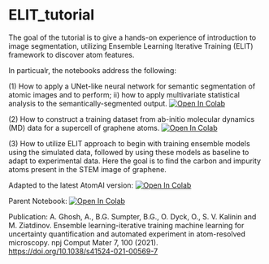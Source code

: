 # ELIT_tutorial

The goal of the tutorial is to give a hands-on experience of introduction to image segmentation, utilizing Ensemble Learning Iterative Training (ELIT) framework to discover atom features.

In particualr, the notebooks address the following:

(1) How to apply a UNet-like neural network for semantic segmentation of atomic images and to perform; ii) how to apply multivariate statistical analysis to the semantically-segmented output.
[![Open In Colab](https://colab.research.google.com/assets/colab-badge.svg)](https://colab.research.google.com/github/aghosh92/ELIT_tutorial/blob/main/01b_SemanticSegmentation_MZ.ipynb)


(2) How to construct a training dataset from ab-initio molecular dynamics (MD) data for a supercell of graphene atoms.
[![Open In Colab](https://colab.research.google.com/assets/colab-badge.svg)](https://colab.research.google.com/github/aghosh92/ELIT_tutorial/blob/main/MD_data_labelled.ipynb)


(3) How to utilize ELIT approach to begin with training ensemble models using the simulated data, followed by using these models as baseline to adapt to experimental data. Here the goal is to find the carbon and impurity atoms present in the STEM image of graphene.

Adapted to the latest AtomAI version:
[![Open In Colab](https://colab.research.google.com/assets/colab-badge.svg)](https://colab.research.google.com/github/aghosh92/ELIT_tutorial/blob/main/ELIT_tutorial.ipynb)

Parent Notebook:
[![Open In Colab](https://colab.research.google.com/assets/colab-badge.svg)](https://colab.research.google.com/github/aghosh92/ELIT/blob/main/elit_graphene_v3b.ipynb)

Publication:
A. Ghosh, A., B.G. Sumpter, B.G., O. Dyck, O., S. V. Kalinin and M. Ziatdinov. Ensemble learning-iterative training machine learning for uncertainty quantification and automated experiment in atom-resolved microscopy. npj Comput Mater 7, 100 (2021). https://doi.org/10.1038/s41524-021-00569-7

